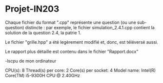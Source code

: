 # Projet-IN203

Chaque fichier du format ".cpp" représente une question (ou une sub-question) distincte : par exemple, le fichier simulation_2.4.1.cpp contient la solution de la question 2.4, la patrie 1. 

Le fichier "grille.hpp" a été legèrement modifié et, donc, est téléversé aussi. 

Le rapport plus détaille est contenu dans le fichier "Rapport.docx"

-lscpu de mon ordinateur 

CPU(s):              8
Thread(s) per core:  2
Core(s) per socket:  4
Model name:          Intel(R) Core(TM) i5-9300H CPU @ 2.40GHz
